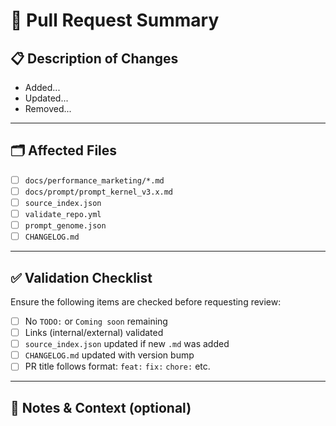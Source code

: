 # 🚀 Pull Request Summary

## 📋 Description of Changes
<!-- Briefly describe what this PR implements or fixes -->
- Added...
- Updated...
- Removed...

---

## 🗂 Affected Files
<!-- List key files or directories impacted -->

- [ ] `docs/performance_marketing/*.md`
- [ ] `docs/prompt/prompt_kernel_v3.x.md`
- [ ] `source_index.json`
- [ ] `validate_repo.yml`
- [ ] `prompt_genome.json`
- [ ] `CHANGELOG.md`

---

## ✅ Validation Checklist
Ensure the following items are checked before requesting review:

- [ ] No `TODO:` or `Coming soon` remaining
- [ ] Links (internal/external) validated
- [ ] `source_index.json` updated if new `.md` was added
- [ ] `CHANGELOG.md` updated with version bump
- [ ] PR title follows format: `feat:` `fix:` `chore:` etc.

---

## 🧠 Notes & Context (optional)
<!-- Add context for reviewers or document intent -->
